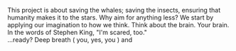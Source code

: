 
This project is about saving the whales; saving the insects, ensuring that humanity makes it to the stars. Why aim for anything less? We start by applying our imagination to how we think. Think about the brain. Your brain. In the words of Stephen King, "I'm scared, too."   
...ready?
Deep breath ( you, yes, you )
and 
